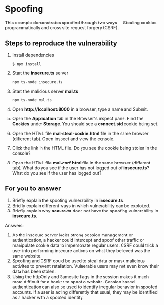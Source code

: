 # Spoofing

This example demonstrates spoofind through two ways -- Stealing cookies programmatically and cross site request forgery (CSRF).

## Steps to reproduce the vulnerability

1. Install dependencies

    `$ npx install`

2. Start the **insecure.ts** server

    `npx ts-node insecure.ts`

3. Start the malicious server **mal.ts**

    `npx ts-node mal.ts`

4. Open __http://localhost:8000__ in a browser, type a name and Submit.

5. Open the __Application__ tab in the Browser's inspect pane. Find the __Cookies__ under __Storage__. You should see a __connect.sid__ cookie being set.

6. Open the HTML file __mal-steal-cookie.html__ file in the same browser (different tab). Open inspect and view the console.

7. Click the link in the HTML file. Do you see the cookie being stolen in the console?

8. Open the HTML file __mal-csrf.html__ file in the same browser (different tab). What do you see if the user has not logged out of **insecure.ts**? What do you see if the user has logged out? 


## For you to answer

1. Briefly explain the spoofing vulnerability in **insecure.ts**.
2. Briefly explain different ways in which vulnerability can be exploited.
3. Briefly explain why **secure.ts** does not have the spoofing vulnerability in **insecure.ts**.

Answers:

1. As the insecure server lacks strong session management or authentication, a hacker could intercept and spoof other traffic or manipulate cookie data to impersonate regular users. CSRF could trick a user into performing insecure actions on what they believed was the same website.
2. Spoofing and CSRF could be used to steal data or mask malicious activites to prevent retaliation. Vulnerable users may not even know their data has been stolen.
3. Using the httpOnly and Samesite flags in the session makes it much more difficult for a hacker to spoof a website. Session based authentication can also be used to identify irregular behavior in spoofed accounts. If a user is acting differently that usual, they may be identified as a hacker with a spoofed identity. 
